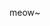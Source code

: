 meow~

<!---
Shiokiri/Shiokiri is a ✨ special ✨ repository because its `README.md` (this file) appears on your GitHub profile.
You can click the Preview link to take a look at your changes.
--->
